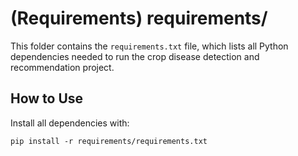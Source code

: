 
# (Requirements) requirements/

This folder contains the `requirements.txt` file, which lists all Python dependencies needed to run the crop disease detection and recommendation project.

## How to Use

Install all dependencies with:

```
pip install -r requirements/requirements.txt
```